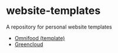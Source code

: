 # website-templates

A repository for personal website templates

-   [Omnifood (template)](https://coxde.github.io/website-templates/omnifood/index.html)
-   [Greencloud](https://coxde.github.io/website-templates/greencloud/index.html)

